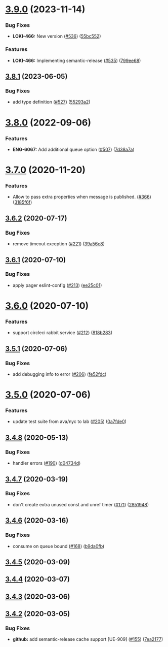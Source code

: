 # [3.9.0](https://github.com/pagerinc/minion/compare/v3.8.1...v3.9.0) (2023-11-14)


### Bug Fixes

* **LOKI-466:** New version ([#536](https://github.com/pagerinc/minion/issues/536)) ([55bc552](https://github.com/pagerinc/minion/commit/55bc552bd9cb3f3d42de63c1e171810af83540b7))


### Features

* **LOKI-466:** Implementing semantic-release ([#535](https://github.com/pagerinc/minion/issues/535)) ([799ee68](https://github.com/pagerinc/minion/commit/799ee68a08b5539807ea0be8979f86449fe8dfac))

## [3.8.1](https://github.com/pagerinc/minion/compare/v3.8.0...v3.8.1) (2023-06-05)


### Bug Fixes

* add type definition ([#527](https://github.com/pagerinc/minion/issues/527)) ([55293a2](https://github.com/pagerinc/minion/commit/55293a2e02e3c562d35136ed7313667efdf19d29))

# [3.8.0](https://github.com/pagerinc/minion/compare/v3.7.0...v3.8.0) (2022-09-06)


### Features

* **ENG-6067:** Add additional queue option ([#507](https://github.com/pagerinc/minion/issues/507)) ([7d38a7a](https://github.com/pagerinc/minion/commit/7d38a7a22b016a1c8b6a758e2c2b3a3fd596ab90))

# [3.7.0](https://github.com/pagerinc/minion/compare/v3.6.2...v3.7.0) (2020-11-20)


### Features

* Allow to pass extra properties when message is published. ([#366](https://github.com/pagerinc/minion/issues/366)) ([3185f6f](https://github.com/pagerinc/minion/commit/3185f6fc95fe511deaf02133c7b6ff148d276dce))

## [3.6.2](https://github.com/pagerinc/minion/compare/v3.6.1...v3.6.2) (2020-07-17)


### Bug Fixes

* remove timeout exception ([#221](https://github.com/pagerinc/minion/issues/221)) ([39a56c8](https://github.com/pagerinc/minion/commit/39a56c82660652a21e8e4bfbfbd80d333ce80df4))

## [3.6.1](https://github.com/pagerinc/minion/compare/v3.6.0...v3.6.1) (2020-07-10)


### Bug Fixes

* apply pager eslint-config ([#213](https://github.com/pagerinc/minion/issues/213)) ([ee25c01](https://github.com/pagerinc/minion/commit/ee25c0115747d5fcddf41ce6672d0eed191c1b04))

# [3.6.0](https://github.com/pagerinc/minion/compare/v3.5.1...v3.6.0) (2020-07-10)


### Features

* support circleci rabbit service ([#212](https://github.com/pagerinc/minion/issues/212)) ([818b283](https://github.com/pagerinc/minion/commit/818b2834eac51ff0d3a5f7421ad3e34660896ab9))

## [3.5.1](https://github.com/pagerinc/minion/compare/v3.5.0...v3.5.1) (2020-07-06)


### Bug Fixes

* add debugging info to error ([#206](https://github.com/pagerinc/minion/issues/206)) ([fe52fdc](https://github.com/pagerinc/minion/commit/fe52fdc7e409597bba9dd80e9b18d0777b52beca))

# [3.5.0](https://github.com/pagerinc/minion/compare/v3.4.8...v3.5.0) (2020-07-06)


### Features

* update test suite from ava/nyc to lab ([#205](https://github.com/pagerinc/minion/issues/205)) ([0a7fde0](https://github.com/pagerinc/minion/commit/0a7fde0196f9b9fc8e19b6a7f15cc29910b3ec2b))

## [3.4.8](https://github.com/pagerinc/minion/compare/v3.4.7...v3.4.8) (2020-05-13)


### Bug Fixes

* handler errors ([#190](https://github.com/pagerinc/minion/issues/190)) ([d04734d](https://github.com/pagerinc/minion/commit/d04734d60d3186e0dadf68222ffff3955849a12f))

## [3.4.7](https://github.com/pagerinc/minion/compare/v3.4.6...v3.4.7) (2020-03-19)


### Bug Fixes

* don't create extra unused const and unref timer ([#171](https://github.com/pagerinc/minion/issues/171)) ([2851948](https://github.com/pagerinc/minion/commit/2851948d82b7950bd560b169e4ae9597c6c691fb))

## [3.4.6](https://github.com/pagerinc/minion/compare/v3.4.5...v3.4.6) (2020-03-16)


### Bug Fixes

* consume on queue bound ([#168](https://github.com/pagerinc/minion/issues/168)) ([b9da0fb](https://github.com/pagerinc/minion/commit/b9da0fb75a39225ecb987361fadbb78a871a98eb))

## [3.4.5](https://github.com/pagerinc/minion/compare/v3.4.4...v3.4.5) (2020-03-09)

## [3.4.4](https://github.com/pagerinc/minion/compare/v3.4.3...v3.4.4) (2020-03-07)

## [3.4.3](https://github.com/pagerinc/minion/compare/v3.4.2...v3.4.3) (2020-03-06)

## [3.4.2](https://github.com/pagerinc/minion/compare/v3.4.1...v3.4.2) (2020-03-05)


### Bug Fixes

* **github:** add semantic-release cache support [UE-909] ([#155](https://github.com/pagerinc/minion/issues/155)) ([7ea2177](https://github.com/pagerinc/minion/commit/7ea2177f217f46a39969499a7bc6d7577d2c5066))
